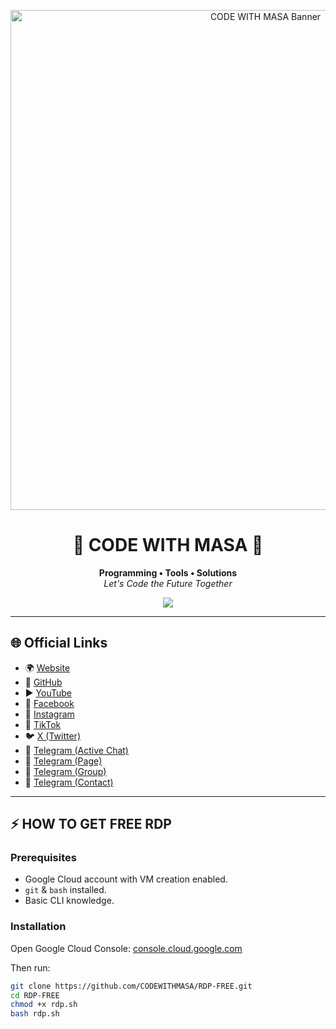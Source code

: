 <p align="center">
  <img src="https://c.top4top.io/p_3560n0o481.jpg" alt="CODE WITH MASA Banner" width="800"/>
</p>

<h1 align="center">🚀 CODE WITH MASA 🚀</h1>
<p align="center">
   <b>Programming • Tools • Solutions</b><br>
   <i>Let's Code the Future Together</i>
</p>

<p align="center">
  <img src="https://img.shields.io/badge/Website-codewithmasa.giize.com-blue?style=for-the-badge" />
</p>

---

## 🌐 Official Links
- 🌍 [Website](https://www.codewithmasa.giize.com)  
- 🐙 [GitHub](https://github.com/CODEWITHMASA)  
- ▶️ [YouTube](https://www.youtube.com/@CODEWITHMASA)  
- 📘 [Facebook](https://www.facebook.com/CODEWITHMASA)  
- 📸 [Instagram](https://www.instagram.com/codewithmasa)  
- 🎵 [TikTok](https://www.tiktok.com/@CODEWITHMASA)  
- 🐦 [X (Twitter)](https://x.com/CODEWITHMASA)  
- 💬 [Telegram (Active Chat)](https://t.me/+_R91sWmKBacyZTc0)  
- 📢 [Telegram (Page)](https://t.me/CODEWITHMASA)  
- 👥 [Telegram (Group)](https://t.me/GROUPCODEWITHMASA)  
- 📩 [Telegram (Contact)](https://t.me/MrMasaOfficial)  

---

## ⚡ HOW TO GET FREE RDP

### Prerequisites
- Google Cloud account with VM creation enabled.  
- `git` & `bash` installed.  
- Basic CLI knowledge.  

### Installation
Open Google Cloud Console: [console.cloud.google.com](https://console.cloud.google.com/)  

Then run:

```bash
git clone https://github.com/CODEWITHMASA/RDP-FREE.git
cd RDP-FREE
chmod +x rdp.sh
bash rdp.sh
